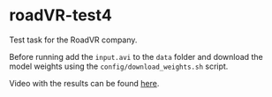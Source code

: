 # roadVR-test4
Test task for the RoadVR company.

Before running add the `input.avi` to the `data` folder and download the model weights using the `config/download_weights.sh` script.

Video with the results can be found [here](https://youtu.be/gNeA92TwzOk).
